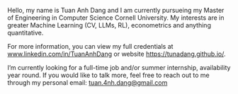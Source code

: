 Hello, my name is Tuan Anh Dang and I am currently pursueing my Master of Engineering in Computer Science Cornell University. My interests are in greater Machine Learning (CV, LLMs, RL), econometrics and anything quantitative.

For more information, you can view my full credentials at www.linkedin.com/in/TuanAnhDang or website https://tunadang.github.io/.

I’m currently looking for a full-time job and/or summer internship, availability year round. If you would like to talk more, feel free to reach out to me through my personal email: tuan.4nh.dang@gmail.com


<!---
TunaDang/TunaDang is a ✨ special ✨ repository because its `README.md` (this file) appears on your GitHub profile.
You can click the Preview link to take a look at your changes.
--->
